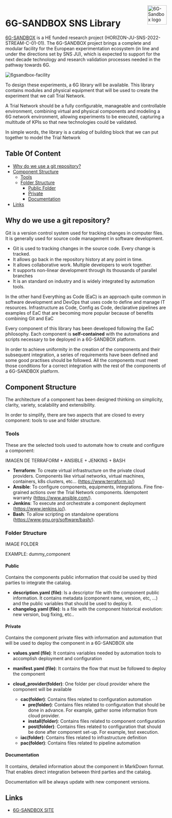 <a href="https://6g-sandbox.eu/">
    <img src="https://6g-sandbox.eu/wp-content/uploads/2023/01/6g-sandbox-logo-2-300x138.jpg" alt="6G-Sandbox logo" title="6G-Sandbox" align="right" height="60" />
</a>

# 6G-SANDBOX SNS Library

[6G-SANDBOX](https://6g-sandbox.eu/) is a HE funded research project (HORIZON-JU-SNS-2022-STREAM-C-01-01). The 6G-SANDBOX project brings a complete and modular facility for the European experimentation ecosystem (in line and under the directions set by SNS JU), which is expected to support for the next decade technology and research validation processes needed in the pathway towards 6G.

![6gsandbox-facility](https://6g-sandbox.eu/wp-content/uploads/2022/12/6G_SANBOX-Facility-verview.png)

To design these experiments, a 6G library will be available. This library contains modules and physical equipment that will be used to create the experiment that we call Trial Network.

A Trial Network should be a fully configurable, manageable and controllable environment, combining virtual and physical components and modeling a 6G network environment, allowing experiments to be executed, capturing a multitude of KPIs so that new technologies could be validated.

In simple words, the library is a catalog of building block that we can put together to model the Trial Network

## Table Of Content

- [Why do we use a git repository?](#why-do-we-use-a-git-repository-)
- [Component Structure](#component-structure)
  * [Tools](#tools)
  * [Folder Structure](#folder-stucture)
    + [Public Folder](#public-folder)
    + [Private](#private-folder)
    + [Documentation](#documentation-folder)
- [Links](#links)

## Why do we use a git repository?

Git is a version control system used for tracking changes in computer files. It is generally used for source code management in software development.

+ Git is used to tracking changes in the source code. Every change is tracked.
+ It allows go back in the repository history at any point in time.
+ It allows collaborative work. Multiple developers to work together.
+ It supports non-linear development through its thousands of parallel branches
+ It is an standard on industry and is widely integrated by automation tools.

In the other hand Everything as Code (EaC) is an approach quite common in software development and DevOps that uses code to define and manage IT resources. Infrastructure as Code, Config as Code, declarative pipelines are examples of EaC that are becoming more popular because of benefits combining Git and EaC

Every component of this library has been developed following the EaC philosophy. Each component is **self-contained** with the automations and scripts necessary to be deployed in a 6G-SANDBOX platform. 

In order to achieve uniformity in the creation of the components and their subsequent integration, a series of requirements have been defined and some good practises should be followed. All the components must meet those conditions for a correct integration with the rest of the components of a 6G-SANDBOX platform.

## Component Structure

The architecture of a component has been designed thinking on simplicity, clarity, variety, scalability and extensibility. 

In order to simplify, there are two aspects that are closed to every component: tools to use and folder structure.

### Tools

These are the selected tools used to automate how to create and configure a component:

IMAGEN DE TERRAFORM + ANSIBLE + JENKINS + BASH

+ **Terraform**: To create virtual infrastructure on the private cloud providers. Components like virtual networks, virtual machines, containers, k8s clusters, etc... (https://www.terraform.io/)
+ **Ansible**: To configure components, equipments, integrations. Fine fine-grained actions over the Trial Network components. Idempotent warranty (https://www.ansible.com/).
+ **Jenkins**: To execute and orchestrate a component deployment (https://www.jenkins.io/).
+ **Bash**: To allow scripting on standalone operations (https://www.gnu.org/software/bash/).

### Folder Structure

IMAGE FOLDER

EXAMPLE: dummy_component

#### Public

Contains the components public information that could be used by third parties to integrate the catalog.

+ **description.yaml (file)**: Is a descriptor file with the component public information. It contains metadata (component name, version, etc, ...) and the public variables that should be used to deploy it.
+ **changelog.yaml (file)**: Is a file with the component historical evolution: new version, bug fixing, etc..

#### Private

Contains the component private files with information and automation that will be used to deploy the component in a 6G-SANDBOX site

+ **values.yaml (file)**: It contains variables needed by automation tools to accomplish deployment and configuration
+ **manifest.yaml (file)**: It contains the flow that must be followed to deploy the component

+ **cloud_provider(folder)**: One folder per cloud provider where the component will be available

    + **cac(folder)**: Contains files related to configuration automation
        + **pre(folder)**: Contains files related to configuration that should be done in advance. For example, gather some information from cloud provider.
        + **install(folder)**: Contains files related to component configuration
        + **post(folder)**: Contains files related to configuration that should be done after component set-up. For example, test execution.
    + **iac(folder)**: Contains files related to infrastructure definition
    + **pac(folder)**: Contains files related to pipeline automation

#### Documentation

It contains, detailed information about the component in MarkDown format. That enables direct integration between third parties and the catalog.

Documentation will be always update with new component versions.

## Links

* [6G-SANDBOX SITE](https://6g-sandbox.eu/)